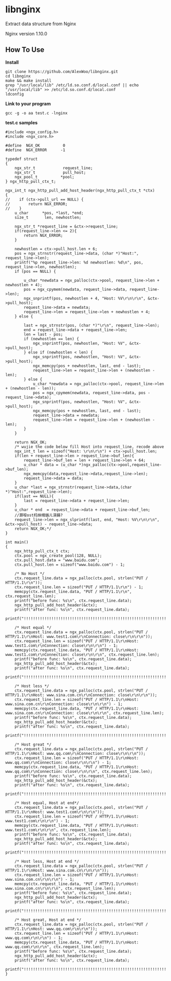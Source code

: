 # libnginx

Extract data structure from Nginx

Nginx version 1.10.0

## How To Use

**Install**

	git clone https://github.com/AlexWoo/libnginx.git
	cd libnginx
	make && make install
	grep "/usr/local/lib" /etc/ld.so.conf.d/local.conf || echo "/usr/local/lib" >> /etc/ld.so.conf.d/local.conf
	ldconfig

**Link to your program**

	gcc -g -o aa test.c -lnginx

**test.c samples**

	#include <ngx_config.h>
	#include <ngx_core.h>
	
	#define  NGX_OK          0
	#define  NGX_ERROR      -1
	
	typedef struct
	{
	    ngx_str_t            request_line;
	    ngx_str_t            pull_host;
	    ngx_pool_t          *pool;
	} ngx_http_pull_ctx_t;
	
	ngx_int_t ngx_http_pull_add_host_header(ngx_http_pull_ctx_t *ctx)
	{
	//    if (ctx->pull_url == NULL) {
	//        return NGX_ERROR;
	//    }
	    u_char      *pos, *last, *end;
	    size_t       len, newhostlen;
	
	    ngx_str_t *request_line = &ctx->request_line;
	    if(request_line->len <= 2){
	        return NGX_ERROR;
	    }
	
	    newhostlen = ctx->pull_host.len + 6;
	    pos = ngx_strnstr(request_line->data, (char *)"Host:", request_line->len);
	    printf("%p request_line->len: %d newhostlen: %d\n", pos, request_line->len, newhostlen);
	    if (pos == NULL) {
	
	        u_char *newdata = ngx_palloc(ctx->pool, request_line->len + newhostlen + 4);
	        pos = ngx_cpymem(newdata, request_line->data, request_line->len);
	        ngx_snprintf(pos, newhostlen + 4, "Host: %V\r\n\r\n", &ctx->pull_host);
	        request_line->data = newdata;
	        request_line->len = request_line->len + newhostlen + 4;
	    } else {
	
	        last = ngx_strnstr(pos, (char *)"\r\n", request_line->len);
	        end = request_line->data + request_line->len;
	        len = last - pos;
	        if (newhostlen == len) {
	            ngx_snprintf(pos, newhostlen, "Host: %V", &ctx->pull_host);
	        } else if (newhostlen < len) {
	            ngx_snprintf(pos, newhostlen, "Host: %V", &ctx->pull_host);
	            ngx_memcpy(pos + newhostlen, last, end - last);
	            request_line->len = request_line->len + (newhostlen - len);
	        } else {
	            u_char *newdata = ngx_palloc(ctx->pool, request_line->len + (newhostlen - len));
	            pos = ngx_cpymem(newdata, request_line->data, pos - request_line->data);
	            ngx_snprintf(pos, newhostlen, "Host: %V", &ctx->pull_host);
	            ngx_memcpy(pos + newhostlen, last, end - last);
	            request_line->data = newdata;
	            request_line->len = request_line->len + (newhostlen - len);
	        }
	    }
	
	    return NGX_OK;
	    /* wujie the code below fill Host into request_line, recode above
	    ngx_int_t len = sizeof("Host: \r\n\r\n") + ctx->pull_host.len;
	    if(len + request_line->len > request_line->buf_len){
	        request_line->buf_len = len + request_line->len + 64;
	        u_char * data = (u_char *)ngx_palloc(ctx->pool,request_line->buf_len);
	        ngx_memcpy(data,request_line->data,request_line->len);
	        request_line->data = data;
	    }
	    u_char *last = ngx_strnstr(request_line->data,(char *)"Host:",request_line->len);
	    if(last == NULL){
	        last = request_line->data + request_line->len;
	    }
	    u_char * end  = request_line->data + request_line->buf_len;
	    //灏咹ost杩炴帴鍦ㄦ渶鍚?
	    request_line->len = ngx_slprintf(last, end, "Host: %V\r\n\r\n", &ctx->pull_host) - request_line->data;
	    return NGX_OK;*/
	}
	
	int main()
	{
	    ngx_http_pull_ctx_t ctx;
	    ctx.pool = ngx_create_pool(128, NULL);
	    ctx.pull_host.data = "www.baidu.com";
	    ctx.pull_host.len = sizeof("www.baidu.com") - 1;
	
	    /* No Host */
	    ctx.request_line.data = ngx_palloc(ctx.pool, strlen("PUT / HTTP/1.1\r\n"));
	    ctx.request_line.len = sizeof("PUT / HTTP/1.1\r\n") - 1;
	    memcpy(ctx.request_line.data, "PUT / HTTP/1.1\r\n", ctx.request_line.len);
	    printf("before func: %s\n", ctx.request_line.data);
	    ngx_http_pull_add_host_header(&ctx);
	    printf("after func: %s\n", ctx.request_line.data);
	    printf("!!!!!!!!!!!!!!!!!!!!!!!!!!!!!!!!!!!!!!!!!!!!!!!!!!!!!!!!!!!!!!!!!!!!!!!!!!!!\n");
	
	    /* Host equal */
	    ctx.request_line.data = ngx_palloc(ctx.pool, strlen("PUT / HTTP/1.1\r\nHost: www.test1.com\r\nConnection: close\r\n\r\n"));
	    ctx.request_line.len = sizeof("PUT / HTTP/1.1\r\nHost: www.test1.com\r\nConnection: close\r\n\r\n") - 1;
	    memcpy(ctx.request_line.data, "PUT / HTTP/1.1\r\nHost: www.test1.com\r\nConnection: close\r\n\r\n", ctx.request_line.len);
	    printf("before func: %s\n", ctx.request_line.data);
	    ngx_http_pull_add_host_header(&ctx);
	    printf("after func: %s\n", ctx.request_line.data);
	    printf("!!!!!!!!!!!!!!!!!!!!!!!!!!!!!!!!!!!!!!!!!!!!!!!!!!!!!!!!!!!!!!!!!!!!!!!!!!!!\n");
	
	    /* Host less */
	    ctx.request_line.data = ngx_palloc(ctx.pool, strlen("PUT / HTTP/1.1\r\nHost: www.sina.com.cn\r\nConnection: close\r\n\r\n"));
	    ctx.request_line.len = sizeof("PUT / HTTP/1.1\r\nHost: www.sina.com.cn\r\nConnection: close\r\n\r\n") - 1;
	    memcpy(ctx.request_line.data, "PUT / HTTP/1.1\r\nHost: www.sina.com.cn\r\nConnection: close\r\n\r\n", ctx.request_line.len);
	    printf("before func: %s\n", ctx.request_line.data);
	    ngx_http_pull_add_host_header(&ctx);
	    printf("after func: %s\n", ctx.request_line.data);
	    printf("!!!!!!!!!!!!!!!!!!!!!!!!!!!!!!!!!!!!!!!!!!!!!!!!!!!!!!!!!!!!!!!!!!!!!!!!!!!!\n");
	
	    /* Host great */
	    ctx.request_line.data = ngx_palloc(ctx.pool, strlen("PUT / HTTP/1.1\r\nHost: www.qq.com\r\nConnection: close\r\n\r\n"));
	    ctx.request_line.len = sizeof("PUT / HTTP/1.1\r\nHost: www.qq.com\r\nConnection: close\r\n\r\n") - 1;
	    memcpy(ctx.request_line.data, "PUT / HTTP/1.1\r\nHost: www.qq.com\r\nConnection: close\r\n\r\n", ctx.request_line.len);
	    printf("before func: %s\n", ctx.request_line.data);
	    ngx_http_pull_add_host_header(&ctx);
	    printf("after func: %s\n", ctx.request_line.data);
	    printf("!!!!!!!!!!!!!!!!!!!!!!!!!!!!!!!!!!!!!!!!!!!!!!!!!!!!!!!!!!!!!!!!!!!!!!!!!!!!\n");
	
	    /* Host equal, Host at end*/
	    ctx.request_line.data = ngx_palloc(ctx.pool, strlen("PUT / HTTP/1.1\r\nHost: www.test1.com\r\n\r\n"));
	    ctx.request_line.len = sizeof("PUT / HTTP/1.1\r\nHost: www.test1.com\r\n\r\n") - 1;
	    memcpy(ctx.request_line.data, "PUT / HTTP/1.1\r\nHost: www.test1.com\r\n\r\n", ctx.request_line.len);
	    printf("before func: %s\n", ctx.request_line.data);
	    ngx_http_pull_add_host_header(&ctx);
	    printf("after func: %s\n", ctx.request_line.data);
	    printf("!!!!!!!!!!!!!!!!!!!!!!!!!!!!!!!!!!!!!!!!!!!!!!!!!!!!!!!!!!!!!!!!!!!!!!!!!!!!\n");
	
	    /* Host less, Host at end */
	    ctx.request_line.data = ngx_palloc(ctx.pool, strlen("PUT / HTTP/1.1\r\nHost: www.sina.com.cn\r\n\r\n"));
	    ctx.request_line.len = sizeof("PUT / HTTP/1.1\r\nHost: www.sina.com.cn\r\n\r\n") - 1;
	    memcpy(ctx.request_line.data, "PUT / HTTP/1.1\r\nHost: www.sina.com.cn\r\n\r\n", ctx.request_line.len);
	    printf("before func: %s\n", ctx.request_line.data);
	    ngx_http_pull_add_host_header(&ctx);
	    printf("after func: %s\n", ctx.request_line.data);
	    printf("!!!!!!!!!!!!!!!!!!!!!!!!!!!!!!!!!!!!!!!!!!!!!!!!!!!!!!!!!!!!!!!!!!!!!!!!!!!!\n");
	
	    /* Host great, Host at end */
	    ctx.request_line.data = ngx_palloc(ctx.pool, strlen("PUT / HTTP/1.1\r\nHost: www.qq.com\r\n\r\n"));
	    ctx.request_line.len = sizeof("PUT / HTTP/1.1\r\nHost: www.qq.com\r\n\r\n") - 1;
	    memcpy(ctx.request_line.data, "PUT / HTTP/1.1\r\nHost: www.qq.com\r\n\r\n", ctx.request_line.len);
	    printf("before func: %s\n", ctx.request_line.data);
	    ngx_http_pull_add_host_header(&ctx);
	    printf("after func: %s\n", ctx.request_line.data);
	    printf("!!!!!!!!!!!!!!!!!!!!!!!!!!!!!!!!!!!!!!!!!!!!!!!!!!!!!!!!!!!!!!!!!!!!!!!!!!!!\n");
	}
